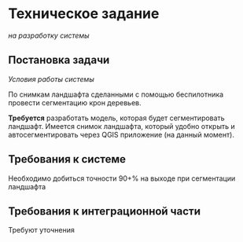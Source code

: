 # Техническое задание
*на разработку системы*

## Постановка задачи

*Условия работы системы*

По снимкам ландшафта сделанными с помощью беспилотника  провести сегментацию крон деревьев.

**Требуется** разработать модель, которая будет сегментировать ландшафт. Имеется снимок ландшафта, который удобно открыть и автосегментировать через QGIS приложение (на данный момент).

## Требования к системе
Необходимо добиться точности 90+% на выходе при сегментации ландшафта


## Требования к интеграционной части
 Требуют уточнения

